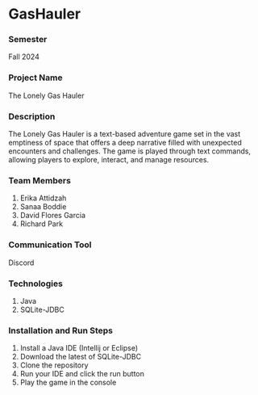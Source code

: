 # GasHauler

### Semester
Fall 2024

### Project Name
The Lonely Gas Hauler

### Description
The Lonely Gas Hauler is a text-based adventure game set in the vast emptiness of space that offers a deep narrative 
filled with unexpected encounters and challenges. The game is played through text commands, allowing players to explore, 
interact, and manage resources. 

### Team Members
1. Erika Attidzah
2. Sanaa Boddie
3. David Flores Garcia
4. Richard Park

### Communication Tool
Discord

### Technologies
1. Java
2. SQLite-JDBC

### Installation and Run Steps
1. Install a Java IDE (Intellij or Eclipse)
2. Download the latest of SQLite-JDBC
3. Clone the repository
4. Run your IDE and click the run button
5. Play the game in the console
